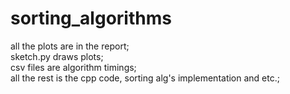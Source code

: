# sorting_algorithms
all the plots are in the report;    
sketch.py draws plots;    
csv files are algorithm timings;    
all the rest is the cpp code, sorting alg's implementation and etc.;    
